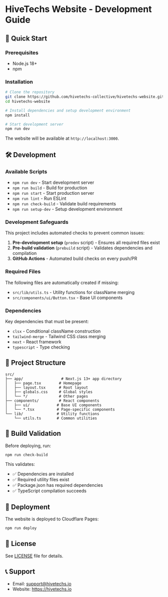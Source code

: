 # HiveTechs Website - Development Guide

## 🚀 Quick Start

### Prerequisites
- Node.js 18+ 
- npm

### Installation

```bash
# Clone the repository
git clone https://github.com/hivetechs-collective/hivetechs-website.git
cd hivetechs-website

# Install dependencies and setup development environment
npm install

# Start development server
npm run dev
```

The website will be available at `http://localhost:3000`.

## 🛠️ Development

### Available Scripts

- `npm run dev` - Start development server
- `npm run build` - Build for production  
- `npm run start` - Start production server
- `npm run lint` - Run ESLint
- `npm run check-build` - Validate build requirements
- `npm run setup-dev` - Setup development environment

### Development Safeguards

This project includes automated checks to prevent common issues:

1. **Pre-development setup** (`predev` script) - Ensures all required files exist
2. **Pre-build validation** (`prebuild` script) - Validates dependencies and compilation
3. **GitHub Actions** - Automated build checks on every push/PR

### Required Files

The following files are automatically created if missing:

- `src/lib/utils.ts` - Utility functions for className merging
- `src/components/ui/Button.tsx` - Base UI components

### Dependencies

Key dependencies that must be present:

- `clsx` - Conditional className construction
- `tailwind-merge` - Tailwind CSS class merging
- `next` - React framework
- `typescript` - Type checking

## 📁 Project Structure

```
src/
├── app/                 # Next.js 13+ app directory
│   ├── page.tsx        # Homepage
│   ├── layout.tsx      # Root layout
│   ├── globals.css     # Global styles
│   └── */              # Other pages
├── components/         # React components
│   ├── ui/            # Base UI components
│   └── *.tsx          # Page-specific components
└── lib/               # Utility functions
    └── utils.ts       # Common utilities
```

## 🔧 Build Validation

Before deploying, run:

```bash
npm run check-build
```

This validates:
- ✅ Dependencies are installed
- ✅ Required utility files exist  
- ✅ Package.json has required dependencies
- ✅ TypeScript compilation succeeds

## 🚀 Deployment

The website is deployed to Cloudflare Pages:

```bash
npm run deploy
```

## 🔐 License

See [LICENSE](LICENSE) file for details.

## 📞 Support

- Email: support@hivetechs.io
- Website: https://hivetechs.io